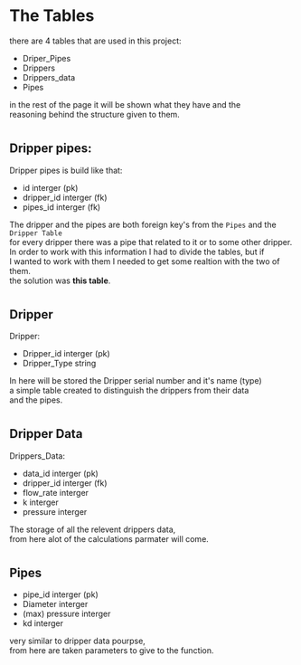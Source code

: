 # The Tables

there are 4 tables that are used in this project:

- Driper_Pipes
- Drippers
- Drippers_data
- Pipes

in the rest of the page it will be shown what they have and the  
reasoning behind the structure given to them.

#

## Dripper pipes:

Dripper pipes is build like that:

- id interger (pk)
- dripper_id interger (fk)
- pipes_id interger (fk)

The dripper and the pipes are both foreign key's from the `Pipes` and the `Dripper Table`  
for every dripper there was a pipe that related to it or to some other dripper.  
In order to work with this information I had to divide the tables, but if  
I wanted to work with them I needed to get some realtion with the two of them.  
the solution was **this table**.

#

## Dripper

Dripper:

- Dripper_id interger (pk)
- Dripper_Type string

In here will be stored the Dripper serial number and it's name (type)  
a simple table created to distinguish the drippers from their data  
and the pipes.

#

## Dripper Data

Drippers_Data:

- data_id interger (pk)
- dripper_id interger (fk)
- flow_rate interger
- k interger
- pressure interger

The storage of all the relevent drippers data,  
from here alot of the calculations parmater will come.

#

## Pipes

- pipe_id interger (pk)
- Diameter interger
- (max) pressure interger
- kd interger

very similar to dripper data pourpse,  
from here are taken parameters to give to the function.
